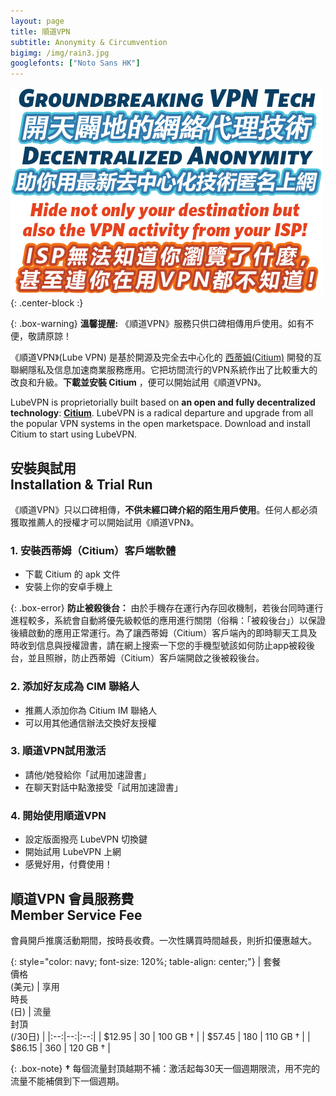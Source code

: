 ```yaml
---
layout: page
title: 順道VPN
subtitle: Anonymity & Circumvention
bigimg: /img/rain3.jpg
googlefonts: ["Noto Sans HK"]
---
```


![LubeVPN](/img/ads.png "Groundbreaking VPN Tech"){: .center-block :}

{: .box-warning}
**溫馨提醒:** 《順道VPN》服務只供口碑相傳用戶使用。如有不便，敬請原諒！

《順道VPN》(Lube VPN) 是基於開源及完全去中心化的 [西蒂姆(Citium)](citium) 開發的互聯網隱私及信息加速商業服務應用。它把坊間流行的VPN系統作出了比較重大的改良和升級。__下載並安裝 Citium__ ，便可以開始試用《順道VPN》。

LubeVPN is proprietorially built based on __an open and fully decentralized technology__: [__Citium__](citium). LubeVPN is a radical departure and upgrade from all the popular VPN systems in the open marketspace. Download and install Citium to start using LubeVPN.

## 安裝與試用<br>Installation & Trial Run

《順道VPN》只以口碑相傳，**不供未經口碑介紹的陌生用戶使用**。任何人都必須獲取推薦人的授權才可以開始試用《順道VPN》。

### 1. 安裝西蒂姆（Citium）客戶端軟體

- 下載 Citium 的 apk 文件
- 安裝上你的安卓手機上

 {: .box-error}
 **防止被殺後台：** 由於手機存在運行內存回收機制，若後台同時運行進程較多，系統會自動將優先級較低的應用進行關閉（俗稱：「被殺後台」）以保證後續啟動的應用正常運行。為了讓西蒂姆（Citium）客戶端內的即時聊天工具及時收到信息與授權證書，請在網上搜索一下您的手機型號該如何防止app被殺後台，並且照辦，防止西蒂姆（Citium）客戶端開啟之後被殺後台。

### 2. 添加好友成為 CIM 聯絡人

- 推薦人添加你為 Citium IM 聯絡人
- 可以用其他通信辦法交換好友授權

### 3. 順道VPN試用激活

- 請他/她發給你「試用加速證書」
- 在聊天對話中點激接受「試用加速證書」

### 4. 開始使用順道VPN

- 設定版面撥亮 LubeVPN 切換鍵
- 開始試用 LubeVPN 上網
- 感覺好用，付費使用！

## 順道VPN 會員服務費<br>Member Service Fee

會員開戶推廣活動期間，按時長收費。一次性購買時間越長，則折扣優惠越大。

 {: style="color: navy; font-size: 120%; table-align: center;"}
 | 套餐<br>價格<br>(美元) | 享用<br>時長<br>(日)  | 流量<br>封頂<br>(/30日) |
 |:--:|--:|:--:|
 | $12.95 | 30 | 100 GB † |
 | $57.45 | 180 | 110 GB † |
 | $86.15 | 360 | 120 GB † |

 {: .box-note}
 **†** 每個流量封頂越期不補：激活起每30天一個週期限流，用不完的流量不能補償到下一個週期。
